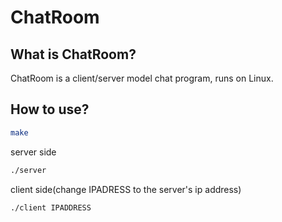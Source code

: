 # ChatRoom
## What is ChatRoom?
ChatRoom is a client/server model chat program, runs on Linux.
## How to use?
```bash
make
```
server side
```bash
./server
```
client side(change IPADRESS to the server's ip address)
```bash
./client IPADDRESS
```
